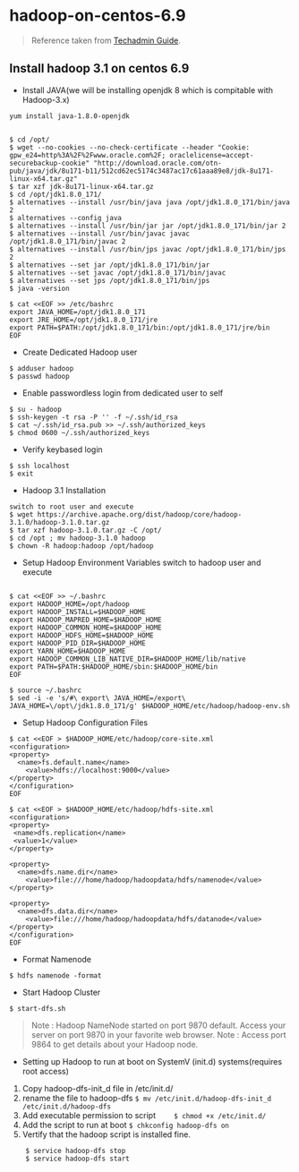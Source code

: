 # hadoop-on-centos-6.9


> Reference taken from [Techadmin Guide]( https://tecadmin.net/setup-hadoop-single-node-cluster-on-centos-redhat/).

## Install hadoop 3.1 on centos 6.9


- Install JAVA(we will be installing openjdk 8 which is compitable with Hadoop-3.x)
```
yum install java-1.8.0-openjdk


$ cd /opt/	
$ wget --no-cookies --no-check-certificate --header "Cookie: gpw_e24=http%3A%2F%2Fwww.oracle.com%2F; oraclelicense=accept-securebackup-cookie" "http://download.oracle.com/otn-pub/java/jdk/8u171-b11/512cd62ec5174c3487ac17c61aaa89e8/jdk-8u171-linux-x64.tar.gz"
$ tar xzf jdk-8u171-linux-x64.tar.gz
$ cd /opt/jdk1.8.0_171/
$ alternatives --install /usr/bin/java java /opt/jdk1.8.0_171/bin/java 2
$ alternatives --config java
$ alternatives --install /usr/bin/jar jar /opt/jdk1.8.0_171/bin/jar 2
$ alternatives --install /usr/bin/javac javac /opt/jdk1.8.0_171/bin/javac 2
$ alternatives --install /usr/bin/jps javac /opt/jdk1.8.0_171/bin/jps 2
$ alternatives --set jar /opt/jdk1.8.0_171/bin/jar
$ alternatives --set javac /opt/jdk1.8.0_171/bin/javac
$ alternatives --set jps /opt/jdk1.8.0_171/bin/jps
$ java -version

$ cat <<EOF >> /etc/bashrc
export JAVA_HOME=/opt/jdk1.8.0_171
export JRE_HOME=/opt/jdk1.8.0_171/jre
export PATH=$PATH:/opt/jdk1.8.0_171/bin:/opt/jdk1.8.0_171/jre/bin
EOF
```
- Create Dedicated Hadoop user
```
$ adduser hadoop
$ passwd hadoop
```
- Enable passwordless login from dedicated user to self
```
$ su - hadoop
$ ssh-keygen -t rsa -P '' -f ~/.ssh/id_rsa
$ cat ~/.ssh/id_rsa.pub >> ~/.ssh/authorized_keys
$ chmod 0600 ~/.ssh/authorized_keys
```
- Verify keybased login 
```
$ ssh localhost
$ exit
```
- Hadoop 3.1 Installation
```
switch to root user and execute 
$ wget https://archive.apache.org/dist/hadoop/core/hadoop-3.1.0/hadoop-3.1.0.tar.gz
$ tar xzf hadoop-3.1.0.tar.gz -C /opt/
$ cd /opt ; mv hadoop-3.1.0 hadoop
$ chown -R hadoop:hadoop /opt/hadoop
```
- Setup Hadoop Environment Variables
switch to hadoop user and execute
```

$ cat <<EOF >> ~/.bashrc
export HADOOP_HOME=/opt/hadoop
export HADOOP_INSTALL=$HADOOP_HOME
export HADOOP_MAPRED_HOME=$HADOOP_HOME
export HADOOP_COMMON_HOME=$HADOOP_HOME
export HADOOP_HDFS_HOME=$HADOOP_HOME
export HADOOP_PID_DIR=$HADOOP_HOME
export YARN_HOME=$HADOOP_HOME
export HADOOP_COMMON_LIB_NATIVE_DIR=$HADOOP_HOME/lib/native
export PATH=$PATH:$HADOOP_HOME/sbin:$HADOOP_HOME/bin
EOF

$ source ~/.bashrc
$ sed -i -e 's/#\ export\ JAVA_HOME=/export\ JAVA_HOME=\/opt\/jdk1.8.0_171/g' $HADOOP_HOME/etc/hadoop/hadoop-env.sh
```


- Setup Hadoop Configuration Files
```
$ cat <<EOF > $HADOOP_HOME/etc/hadoop/core-site.xml
<configuration>
<property>
  <name>fs.default.name</name>
    <value>hdfs://localhost:9000</value>
</property>
</configuration>
EOF

$ cat <<EOF > $HADOOP_HOME/etc/hadoop/hdfs-site.xml
<configuration>
<property>
 <name>dfs.replication</name>
 <value>1</value>
</property>

<property>
  <name>dfs.name.dir</name>
    <value>file:///home/hadoop/hadoopdata/hdfs/namenode</value>
</property>

<property>
  <name>dfs.data.dir</name>
    <value>file:///home/hadoop/hadoopdata/hdfs/datanode</value>
</property>
</configuration>
EOF
```
- Format Namenode
```
$ hdfs namenode -format
```

- Start Hadoop Cluster
```
$ start-dfs.sh
```

> Note : Hadoop NameNode started on port 9870 default. Access your server on port 9870 in your favorite web browser.
> Note : Access port 9864 to get details about your Hadoop node.


- Setting up Hadoop to run at boot on SystemV (init.d) systems(requires root access)
1. Copy hadoop-dfs-init_d file in /etc/init.d/
2. rename the file to hadoop-dfs
```	$ mv /etc/init.d/hadoop-dfs-init_d /etc/init.d/hadoop-dfs ```
3. Add executable permission to script
```     $ chmod +x /etc/init.d/ ```
4. Add the script to run at boot
```	$ chkconfig hadoop-dfs on ```
5. Vertify that the hadoop script is installed fine.
```     $ service hadoop-dfs status 
    $ service hadoop-dfs stop
    $ service hadoop-dfs start 
```
